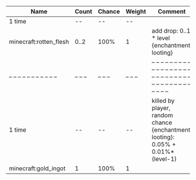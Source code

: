 | Name                   | Count | Chance | Weight | Comment                                                                         |
| ---------------------- | ----- | ------ | ------ | ------------------------------------------------------------------------------- |
| 1 time                 |    -- |     -- |     -- |                                                                                 |
| minecraft:rotten_flesh |  0..2 |   100% |      1 | add drop: 0..1 * level {enchantment: looting}                                   |
| – – – – – – – – – – –  | – – – | – – –  | – – –  | – – – – – – – – – – – – – – – – – – – – – – – – – – – – – – – – – – – – – – – – |
| 1 time                 |    -- |     -- |     -- | killed by player, random chance {enchantment: looting}: 0.05% + 0.01%*(level-1) |
| minecraft:gold_ingot   |     1 |   100% |      1 |                                                                                 |